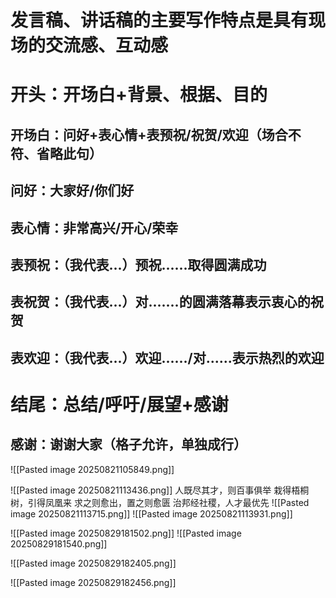 # 发言稿、讲话稿的主要写作特点是具有现场的交流感、互动感
# 开头：开场白+背景、根据、目的
## 开场白：问好+表心情+表预祝/祝贺/欢迎（场合不符、省略此句）
## 问好：大家好/你们好
## 表心情：非常高兴/开心/荣幸
## 表预祝：（我代表...）预祝......取得圆满成功
## 表祝贺：（我代表...）对.......的圆满落幕表示衷心的祝贺
## 表欢迎：（我代表...）欢迎....../对......表示热烈的欢迎
# 结尾：总结/呼吁/展望+感谢
## 感谢：谢谢大家（格子允许，单独成行）
![[Pasted image 20250821105849.png]]

![[Pasted image 20250821113436.png]]
人既尽其才，则百事俱举
栽得梧桐树，引得凤凰来
求之则愈出，置之则愈匮
治邦经社稷，人才最优先
![[Pasted image 20250821113715.png]]
![[Pasted image 20250821113931.png]]

![[Pasted image 20250829181502.png]]
![[Pasted image 20250829181540.png]]


![[Pasted image 20250829182405.png]]

![[Pasted image 20250829182456.png]]